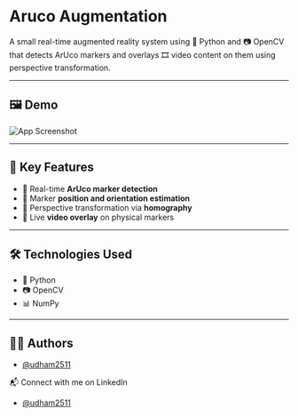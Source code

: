 # Aruco Augmentation

A small real-time augmented reality system using 🐍 Python and 📷 OpenCV that detects ArUco markers and overlays 🎞️ video content on them using perspective transformation.

---


## 🖼️ Demo
![App Screenshot](https://github.com/udham2511/aruco-augmentation/blob/main/demo/output.gif)

---

## 🔑 Key Features

- 🧠 Real-time **ArUco marker detection**
- 📍 Marker **position and orientation estimation**
- 🧭 Perspective transformation via **homography**
- 🎥 Live **video overlay** on physical markers

---

## 🛠️ Technologies Used

- 🐍 Python  
- 📷 OpenCV  
- 📊 NumPy  

---


## 👨‍💻 Authors

- [@udham2511](https://www.github.com/udham2511)

📬 Connect with me on LinkedIn
- [@udham2511](https://www.linkedin.com/in/udham2511/)